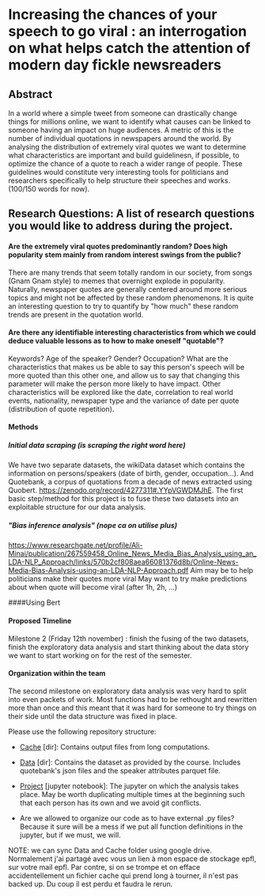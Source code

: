 
# Increasing the chances of your speech to go viral : an interrogation on what helps catch the attention of modern day fickle newsreaders 



## Abstract 
In a world where a simple tweet from someone can drastically change things for millions online, we want to identify what causes can be linked to someone having an impact on huge audiences. A metric of this is the number of individual quotations in newspapers around the world. By analysing the distribution of extremely viral quotes we want to determine what characteristics are important and build guidelinesn, if possible, to optimize the chance of a quote to reach a wider range of people. These guidelines would constitute very interesting tools for politicians and researchers specifically to help structure their speeches and works. (100/150 words for now).


## **Research Questions: A list of research questions you would like to address during the project.**

#### **Are the extremely viral quotes predominantly random? Does high popularity stem mainly from random interest swings from the public?**
There are many trends that seem totally random in our society, from songs (Gnam Gnam style) to memes that overnight explode in popularity. Naturally, newspaper quotes are generally centered around more serious topics and might not be affected by these random phenomenons. It is quite an interesting question to try to quantify by "how much" these random trends are present in the quotation world.

#### **Are there any identifiable interesting characteristics from which we could deduce valuable lessons as to how to make oneself "quotable"?**
Keywords? Age of the speaker? Gender? Occupation? What are the characteristics that makes us be able to say this person's speech will be more quoted than this other one, and allow us to say that changing this parameter will make the person more likely to have impact.
Other characteristics will be explored like the date, correlation to real world events, nationality, newspaper type and the variance of date per quote (distribution of quote repetition).

#### Methods

##### Initial data scraping (is scraping the right word here)
We have two separate datasets, the wikiData dataset which contains the information on persons/speakers (date of birth, gender, occupation...). And Quotebank, a corpus of quotations from a decade of news extracted using Quobert. https://zenodo.org/record/4277311#.YYpVGWDMJhE. The first basic step/method for this project is to fuse these two datasets into an exploitable structure for our data analysis. 

##### "Bias inference analysis" (nope ca on utilise plus)
https://www.researchgate.net/profile/Ali-Minai/publication/267559458_Online_News_Media_Bias_Analysis_using_an_LDA-NLP_Approach/links/570b2cf808aea66081376d8b/Online-News-Media-Bias-Analysis-using-an-LDA-NLP-Approach.pdf
Aim may be to help politicians make their quotes more viral
May want to try make predictions about when quote will become viral (after 1h, 2h, ...)

####Using Bert 
#### Proposed Timeline
Milestone 2 (Friday 12th november) : finish the fusing of the two datasets, finish the exploratory data analysis and start thinking about the data story we want to start working on for the rest of the semester. 

#### Organization within the team
The second milestone on exploratory data analysis was very hard to split into even packets of work. Most functions had to be rethought and rewritten more than once and this meant that it was hard for someone to try things on their side until the data structure was fixed in place. 



Please use the following repository structure:

- [Cache](Cache) [dir]: Contains output files from long computations.
- [Data](Data) [dir]: Contains the dataset as provided by the course. Includes quotebank's json files and the speaker attributes parquet file.
- [Project](Project.ipynb) [jupyter notebook]: The jupyter on which the analysis takes place. May be worth duplicating multiple times at the beginning such that each person has its own and we avoid git conflicts.

- Are we allowed to organize our code as to have external .py files? Because it sure will be a mess if we put all function definitions in the jupyter, but if we must, we will.

NOTE: we can sync Data and Cache folder using google drive. Normalement j'ai partagé avec vous un lien à mon espace de stockage epfl, sur votre mail epfl.
Par contre, si on se trompe et on efface accidentellement un fichier cache qui prend long à tourner, il n'est pas backed up. Du coup il est perdu et faudra le rerun.
